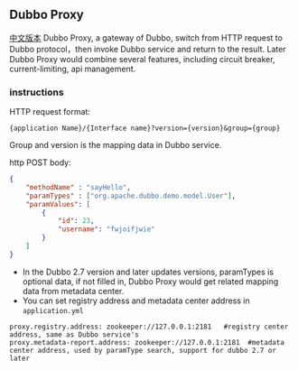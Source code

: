 ## Dubbo Proxy
[中文版本](README_zh.md)
Dubbo Proxy, a gateway of Dubbo, switch from HTTP request to Dubbo protocol，then invoke Dubbo service and return to the result. Later Dubbo Proxy would combine several features, including circuit breaker, current-limiting, api management. 


### instructions
 
HTTP request format:

```
{application Name}/​{Interface name}?version={version}&group={group}
```
Group and version is the mapping data in Dubbo service. 

http POST body: 

```json
{
    "methodName" : "sayHello",
    "paramTypes" : ["org.apache.dubbo.demo.model.User"],
    "paramValues": [
        {
            "id": 23,
            "username": "fwjoifjwie"
        }
    ]
}
```

* In the Dubbo 2.7 version  and later updates versions, paramTypes is optional data, if not filled in, Dubbo Proxy would get related mapping data from metadata center.
* You can set registry address and metadata center address in `application.yml`
```
proxy.registry.address: zookeeper://127.0.0.1:2181   #registry center address, same as Dubbo service's 
proxy.metadata-report.address: zookeeper://127.0.0.1:2181  #metadata center address, used by paramType search, support for dubbo 2.7 or later
```
